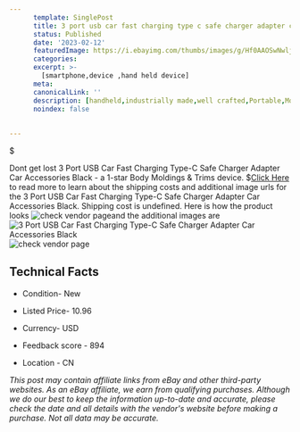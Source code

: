 ```yaml
---
      template: SinglePost
      title: 3 port usb car fast charging type c safe charger adapter car accessories black
      status: Published
      date: '2023-02-12'
      featuredImage: https://i.ebayimg.com/thumbs/images/g/Hf0AAOSwNwljNp2z/s-l225.jpg
      categories: 
      excerpt: >-
        [smartphone,device ,hand held device]
      meta:
      canonicalLink: ''
      description: [handheld,industrially made,well crafted,Portable,Mobile,Compact,Convenient,Lightweight,Maneuverable,Man-portable,Miniature,Carriable,Hand-held,Light,Holdable,Transportable,Mobile device,Pocket-sized,On-the-go,Wireless,Cordless,Compact size,Convenient size, smartphone,device ,hand held device]
      noindex: false
      
        
---
```

$

Dont get lost  3 Port USB Car Fast Charging Type-C Safe Charger Adapter Car Accessories Black - a 1-star Body Moldings & Trims device.
$[Click Here](https://www.ebay.com/itm/394266371742?fits=Make%3AMercury&hash=item5bcc1b669e%3Ag%3AHf0AAOSwNwljNp2z&mkevt=1&mkcid=1&mkrid=711-53200-19255-0&campid=%253CePNCampaignId%253E&customid=%253CreferenceId%253E&toolid=10049) to read more to learn about the shipping costs and additional image urls for the 3 Port USB Car Fast Charging Type-C Safe Charger Adapter Car Accessories Black. Shipping cost is undefined. Here is how the product looks ![check vendor page](https://i.ebayimg.com/thumbs/images/g/Hf0AAOSwNwljNp2z/s-l225.jpg)and the additional images are![3 Port USB Car Fast Charging Type-C Safe Charger Adapter Car Accessories Black](https://i.ebayimg.com/images/g/Hf0AAOSwNwljNp2z/s-l1200.jpg)![check vendor page](https://origin-galleryplus.ebayimg.com/ws/web/394266371742_2_0_1/225x225.jpg,https://origin-galleryplus.ebayimg.com/ws/web/394266371742_3_0_1/225x225.jpg,https://origin-galleryplus.ebayimg.com/ws/web/394266371742_4_0_1/225x225.jpg,https://origin-galleryplus.ebayimg.com/ws/web/394266371742_5_0_1/225x225.jpg,https://origin-galleryplus.ebayimg.com/ws/web/394266371742_6_0_1/225x225.jpg,https://origin-galleryplus.ebayimg.com/ws/web/394266371742_7_0_1/225x225.jpg,https://origin-galleryplus.ebayimg.com/ws/web/394266371742_8_0_1/225x225.jpg,https://origin-galleryplus.ebayimg.com/ws/web/394266371742_9_0_1/225x225.jpg,https://origin-galleryplus.ebayimg.com/ws/web/394266371742_10_0_1/225x225.jpg,https://origin-galleryplus.ebayimg.com/ws/web/394266371742_11_0_1/225x225.jpg,https://origin-galleryplus.ebayimg.com/ws/web/394266371742_12_0_1/225x225.jpg)



 ## Technical Facts 



     
      

 - Condition- New 


      

 - Listed Price- 10.96 


      

 - Currency- USD 


      

 - Feedback score - 894 


      

 - Location - CN 


      
      

 *_This post may contain affiliate links from eBay and other third-party websites. As an eBay affiliate, we earn from qualifying purchases. Although we do our best to keep the information up-to-date and accurate, please check the date and all details with the vendor's website before making a purchase. Not all data may be accurate._*






